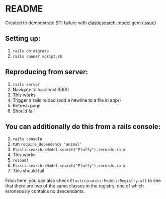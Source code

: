 # README

Created to demonstrate STI failure with [elasticsearch-model](https://github.com/elastic/elasticsearch-rails/tree/master/elasticsearch-model) gem ([issue](https://github.com/elastic/elasticsearch-rails/issues/848))

## Setting up:
1. `rails db:migrate`
2. `rails runner script.rb`


## Reproducing from server:
1. `rails server`
2. Navigate to localhost:3000
3. This works
4. Trigger a rails reload (add a newline to a file in app/)
5. Refresh page
6. Should fail

## You can additionally do this from a rails console:
1. `rails console`
2. run `require_dependency 'animal'`
3. `Elasticsearch::Model.search("Fluffy").records.to_a`
4. This works
5. `reload!`
6. `Elasticsearch::Model.search("Fluffy").records.to_a`
7.  This should fail

From here, you can also check `Elasticsearch::Model::Registry.all` to see that there are two of the same classes in the registry, one of which erroneously contains no descendants.
